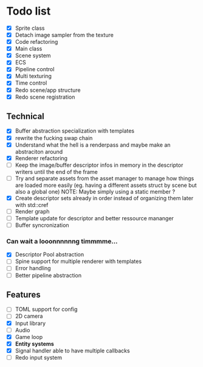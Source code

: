 # Todo list

- [x] Sprite class
- [x] Detach image sampler from the texture
- [x] Code refactoring
- [x] Main class
- [x] Scene system
- [x] ECS
- [x] Pipeline control
- [x] Multi texturing
- [x] Time control
- [x] Redo scene/app structure
- [x] Redo scene registration

## Technical
- [x] Buffer abstraction specialization with templates
- [x] rewrite the fucking swap chain
- [x] Understand what the hell is a renderpass and maybe make an abstraciton around
- [x] Renderer refactoring
- [ ] Keep the image/buffer descriptor infos in memory in the descriptor writers until the end of the frame
- [ ] Try and separate assets from the asset manager to manage how things are loaded more easily (eg. having a different assets struct by scene but also a global one) NOTE: Maybe simply using a static member ?
- [x] Create descriptor sets already in order instead of organizing them later with std::cref
- [ ] Render graph
- [ ] Template update for descriptor and better ressource mananger
- [ ] Buffer syncronization

### Can wait a looonnnnnng timmmme...
- [x] Descriptor Pool abstraction
- [ ] Spine support for multiple renderer with templates
- [ ] Error handling
- [ ] Better pipeline abstraction

## Features
- [ ] TOML support for config
- [ ] 2D camera
- [x] Input library
- [ ] Audio
- [x] Game loop
- [x] **Entity systems**
- [x] Signal handler able to have multiple callbacks
- [ ] Redo input system
